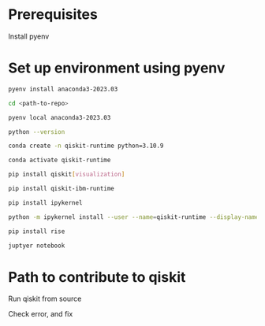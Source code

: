 # Prerequisites
Install pyenv

# Set up environment using pyenv
```bash
pyenv install anaconda3-2023.03
```
```bash
cd <path-to-repo>
```
```bash
pyenv local anaconda3-2023.03
```
```bash
python --version
```
```bash
conda create -n qiskit-runtime python=3.10.9
```
```bash
conda activate qiskit-runtime
```
```bash
pip install qiskit[visualization]
```
```bash
pip install qiskit-ibm-runtime
```
```bash
pip install ipykernel
```
```bash
python -m ipykernel install --user --name=qiskit-runtime --display-name="Qiskit (runtime)"
```
```bash
pip install rise
```
```bash
juptyer notebook
```

# Path to contribute to qiskit

Run qiskit from source

Check error, and fix